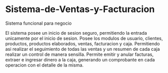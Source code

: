 # Sistema-de-Ventas-y-Facturacion

  Sistema funcional para negocio 
  
  El sistema posee un inicio de sesion seguro, permitiendo la entrada unicamente por el inicio de sesion.
  Posee los modulos de usuario, clientes, productos, productos elaborados, ventas, facturacion y caja.
  Permitiendo asi realizar el seguimiento de todas las ventas y un resumen de cada caja realizar un control de manera sensilla. 
  Permite emitir y anular facturas, extraer e ingresar dinero a la caja, generando un comprobante en cada operacion con el detalle de la misma.
  
  
